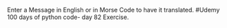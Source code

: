 Enter a Message in English or in Morse Code to have it translated.
#Udemy 100 days of python code- day 82 Exercise.
